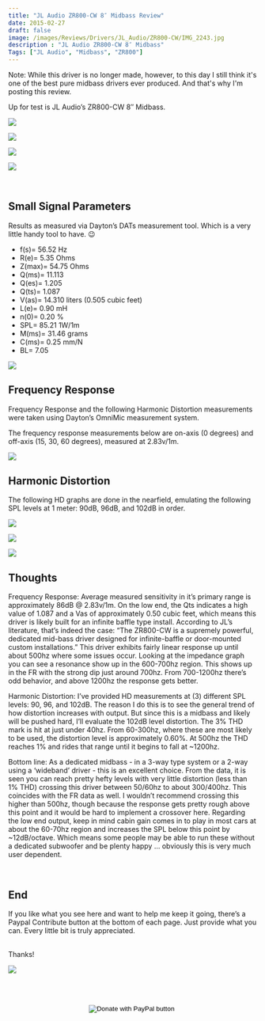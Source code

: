 ```yaml
---
title: "JL Audio ZR800-CW 8″ Midbass Review"
date: 2015-02-27
draft: false
image: /images/Reviews/Drivers/JL_Audio/ZR800-CW/IMG_2243.jpg
description : "JL Audio ZR800-CW 8″ Midbass"
Tags: ["JL Audio", "Midbass", "ZR800"]
---
```

Note: While this driver is no longer made, however, to this day I still think it's one of the best pure midbass drivers ever produced. And that's why I'm posting this review.

Up for test is JL Audio’s ZR800-CW 8″ Midbass.

![](/images/Reviews/Drivers/JL_Audio/ZR800-CW/IMG_2245.jpg)

![](/images/Reviews/Drivers/JL_Audio/ZR800-CW/IMG_2250.jpg)

![](/images/Reviews/Drivers/JL_Audio/ZR800-CW/IMG_2248.jpg)

![](/images/Reviews/Drivers/JL_Audio/ZR800-CW/IMG_2247.jpg)







<br>

## Small Signal Parameters

Results as measured via Dayton’s DATs measurement tool.  Which is a very little handy tool to have.  😉

* f(s)= 56.52 Hz
* R(e)= 5.35 Ohms
* Z(max)= 54.75 Ohms
* Q(ms)= 11.113
* Q(es)= 1.205
* Q(ts)= 1.087
* V(as)= 14.310 liters (0.505 cubic feet)
* L(e)= 0.90 mH
* n(0)= 0.20 %
* SPL= 85.21 1W/1m
* M(ms)= 31.46 grams
* C(ms)= 0.25 mm/N
* BL= 7.05

![](/images/Reviews/Drivers/JL_Audio/ZR800-CW/zr800-impedance.png)



## Frequency Response

Frequency Response and the following Harmonic Distortion measurements were taken using Dayton’s OmniMic measurement system.

The frequency response measurements below are on-axis (0 degrees) and off-axis (15, 30, 60 degrees), measured at 2.83v/1m.

![](/images/Reviews/Drivers/JL_Audio/ZR800-CW/zr800-fr-0-15-30-60.png)



## Harmonic Distortion

The following HD graphs are done in the nearfield, emulating the following SPL levels at 1 meter: 90dB, 96dB, and 102dB in order.

![](/images/Reviews/Drivers/JL_Audio/ZR800-CW/zr800-hd-90.png)

![](/images/Reviews/Drivers/JL_Audio/ZR800-CW/zr800-hd-96.png)

![](/images/Reviews/Drivers/JL_Audio/ZR800-CW/zr800-hd-102.png)





## Thoughts

Frequency Response:  Average measured sensitivity in it’s primary range is approximately 86dB @ 2.83v/1m.  On the low end, the Qts indicates a high value of 1.087 and a Vas of approximately 0.50 cubic feet, which means this driver is likely built for an infinite baffle type install.  According to JL’s literature, that’s indeed the case: “The ZR800-CW is a supremely powerful, dedicated mid-bass driver designed for infinite-baffle or door-mounted custom installations.”  This driver exhibits fairly linear response up until about 500hz where some issues occur.  Looking at the impedance graph you can see a resonance show up in the 600-700hz region.  This shows up in the FR with the strong dip just around 700hz.  From 700-1200hz there’s odd behavior, and above 1200hz the response gets better.

Harmonic Distortion:  I’ve provided HD measurements at (3) different SPL levels: 90, 96, and 102dB.  The reason I do this is to see the general trend of how distortion increases with output.  But since this is a midbass and likely will be pushed hard, I’ll evaluate the 102dB level distortion.  The 3% THD mark is hit at just under 40hz.  From 60-300hz, where these are most likely to be used, the distortion level is approximately 0.60%.  At 500hz the THD reaches 1% and rides that range until it begins to fall at ~1200hz.

Bottom line: As a dedicated midbass - in a 3-way type system or a 2-way using a ‘wideband’ driver - this is an excellent choice.  From the data, it is seen you can reach pretty hefty levels with very little distortion (less than 1% THD) crossing this driver between 50/60hz to about 300/400hz.  This coincides with the FR data as well.  I wouldn’t recommend crossing this higher than 500hz, though because the response gets pretty rough above this point and it would be hard to implement a crossover here.  Regarding the low end output, keep in mind cabin gain comes in to play in most cars at about the 60-70hz region and increases the SPL below this point by ~12dB/octave.  Which means some people may be able to run these without a dedicated subwoofer and be plenty happy … obviously this is very much user dependent.

<br>

## End

If you like what you see here and want to help me keep it going, there’s a Paypal Contribute button at the bottom of each page.  Just provide what you can.  Every little bit is truly appreciated.

<br>Thanks!</b>

![](https://media.giphy.com/media/Y418mApQbIKGc/giphy.gif)


<br></br>
<center>
  <form action="https://www.paypal.com/cgi-bin/webscr" method="post" target="_top">
  <input type="hidden" name="cmd" value="_s-xclick" />
  <input type="hidden" name="hosted_button_id" value="52ANEATKE6JHQ" />
  <input type="image" src="https://www.dcrc.co/wp-content/uploads/2016/06/PayPal-Donate-Button-PNG-HD-300x103.png" border="0" name="submit" title="PayPal - The safer, easier way to pay online!" alt="Donate with PayPal button" />
  <img alt="" border="0" src="https://www.paypal.com/en_US/i/scr/pixel.gif" width="1" height="1" />
  </form>
<br></br>
</center>
